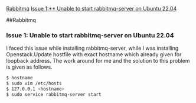 




[Rabbitmq](#Rabbitmq)
[Issue 1:** Unable to start rabbitmq-server on Ubuntu 22.04](#issue-1-unable-to-start-rabbitmq-server-on-ubuntu-2204)




##Rabbitmq

### **Issue 1:** Unable to start rabbitmq-server on Ubuntu 22.04

I faced this issue while installing rabbitmq-server, while I was installing Openstack.Update hostfile with exact hostname which already given for loopback address. The work around for me and the solution to this problem is given as follows.

```sh
$ hostname
$ sudo vim /etc/hosts
$ 127.0.0.1 <hostname>
$ sudo service rabbitmq-server start
```
